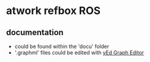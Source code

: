 # atwork refbox ROS



## documentation

* could be found within the 'docu' folder
* '.graphml' files could be edited with [yEd Graph Editor](https://www.yworks.com/products/yed)
